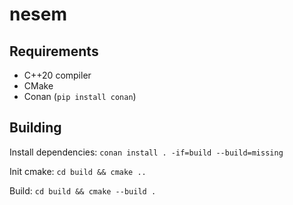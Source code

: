# nesem

## Requirements

* C++20 compiler
* CMake
* Conan (`pip install conan`)

## Building

Install dependencies: `conan install . -if=build --build=missing`

Init cmake: `cd build && cmake ..`

Build: `cd build && cmake --build .`

